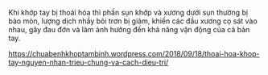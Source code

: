Khi khớp tay bị thoái hóa thì phần sụn khớp và xương dưới sụn thường bị bào mòn, lượng dịch nhầy bôi trơn bị giảm, khiến các đầu xương cọ sát vào nhau, gây 
đau đớn và làm ảnh hưởng đến khả năng vận động của cả bàn tay.




https://chuabenhkhoptambinh.wordpress.com/2018/09/18/thoai-hoa-khop-tay-nguyen-nhan-trieu-chung-va-cach-dieu-tri/
